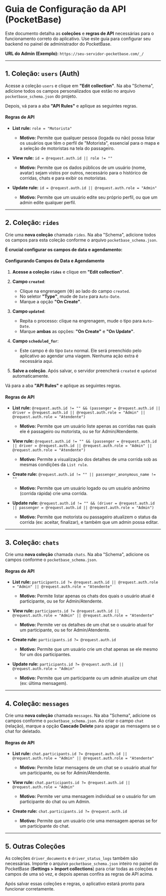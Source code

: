 # Guia de Configuração da API (PocketBase)

Este documento detalha as **coleções** e **regras de API** necessárias para o funcionamento correto do aplicativo. Use este guia para configurar seu backend no painel de administrador do PocketBase.

**URL do Admin (Exemplo):** `https://seu-servidor-pocketbase.com/_/`

---

## 1. Coleção: `users` (Auth)

Acesse a coleção `users` e clique em **"Edit collection"**. Na aba "Schema", adicione todos os campos personalizados que estão no arquivo `pocketbase_schema.json` do projeto.

Depois, vá para a aba **"API Rules"** e aplique as seguintes regras.

#### **Regras de API**

*   **List rule:** `role = "Motorista"`
    *   **Motivo:** Permite que qualquer pessoa (logada ou não) possa listar os usuários que têm o perfil de "Motorista", essencial para o mapa e a seleção de motoristas na tela do passageiro.

*   **View rule:** `id = @request.auth.id || role != ""`
    *   **Motivo:** Permite que os dados públicos de um usuário (nome, avatar) sejam vistos por outros, necessário para o histórico de corridas, chats e para exibir os motoristas.

*   **Update rule:** `id = @request.auth.id || @request.auth.role = "Admin"`
    *   **Motivo:** Permite que um usuário edite seu próprio perfil, ou que um admin edite qualquer perfil.

---

## 2. Coleção: `rides`

Crie uma **nova coleção** chamada `rides`. Na aba "Schema", adicione todos os campos para esta coleção conforme o arquivo `pocketbase_schema.json`.

**É crucial configurar os campos de data e agendamento:**

#### **Configurando Campos de Data e Agendamento**

1.  **Acesse a coleção `rides`** e clique em **"Edit collection"**.

2.  **Campo `created`**:
    *   Clique na engrenagem (⚙️) ao lado do campo `created`.
    *   No seletor **"Type"**, mude de `Date` para `Auto-Date`.
    *   Marque a opção **"On Create"**.

3.  **Campo `updated`**:
    *   Repita o processo: clique na engrenagem, mude o tipo para `Auto-Date`.
    *   Marque **ambas** as opções: **"On Create"** e **"On Update"**.

4.  **Campo `scheduled_for`**:
    *   Este campo é do tipo `Date` normal. Ele será preenchido pelo aplicativo ao agendar uma viagem. Nenhuma ação extra é necessária aqui.

5.  **Salve a coleção**. Após salvar, o servidor preencherá `created` e `updated` automaticamente.

Vá para a aba **"API Rules"** e aplique as seguintes regras.

#### **Regras de API**

*   **List rule:** `@request.auth.id != "" && (passenger = @request.auth.id || driver = @request.auth.id || @request.auth.role = "Admin" || @request.auth.role = "Atendente")`
    *   **Motivo:** Permite que um usuário liste apenas as corridas nas quais ele é passageiro ou motorista, ou se for Admin/Atendente.

*   **View rule:** `@request.auth.id != "" && (passenger = @request.auth.id || driver = @request.auth.id || @request.auth.role = "Admin" || @request.auth.role = "Atendente")`
    *   **Motivo:** Permite a visualização dos detalhes de uma corrida sob as mesmas condições da `List rule`.

*   **Create rule:** `@request.auth.id != "" || passenger_anonymous_name != ""`
    *   **Motivo:** Permite que um usuário logado ou um usuário anônimo (corrida rápida) crie uma corrida.

*   **Update rule:** `@request.auth.id != "" && (driver = @request.auth.id || passenger = @request.auth.id || @request.auth.role = "Admin")`
    *   **Motivo:** Permite que motorista ou passageiro atualizem o status da corrida (ex: aceitar, finalizar), e também que um admin possa editar.

---

## 3. Coleção: `chats`

Crie uma **nova coleção** chamada `chats`. Na aba "Schema", adicione os campos conforme o `pocketbase_schema.json`.

#### **Regras de API**
*   **List rule:** `participants.id ?= @request.auth.id || @request.auth.role = "Admin" || @request.auth.role = "Atendente"`
    *   **Motivo:** Permite listar apenas os chats dos quais o usuário atual é participante, ou se for Admin/Atendente.

*   **View rule:** `participants.id ?= @request.auth.id || @request.auth.role = "Admin" || @request.auth.role = "Atendente"`
    *   **Motivo:** Permite ver os detalhes de um chat se o usuário atual for um participante, ou se for Admin/Atendente.

*   **Create rule:** `participants.id ?= @request.auth.id`
    *   **Motivo:** Permite que um usuário crie um chat apenas se ele mesmo for um dos participantes.

*   **Update rule:** `participants.id ?= @request.auth.id || @request.auth.role = "Admin"`
    *   **Motivo:** Permite que um participante ou um admin atualize um chat (ex: última mensagem).

---

## 4. Coleção: `messages`

Crie uma **nova coleção** chamada `messages`. Na aba "Schema", adicione os campos conforme o `pocketbase_schema.json`. Ao criar o campo `chat` (relação), marque a opção **Cascade Delete** para apagar as mensagens se o chat for deletado.

#### **Regras de API**
*   **List rule:** `chat.participants.id ?= @request.auth.id || @request.auth.role = "Admin" || @request.auth.role = "Atendente"`
    *   **Motivo:** Permite listar mensagens de um chat se o usuário atual for um participante, ou se for Admin/Atendente.

*   **View rule:** `chat.participants.id ?= @request.auth.id || @request.auth.role = "Admin"`
    *   **Motivo:** Permite ver uma mensagem individual se o usuário for um participante do chat ou um Admin.

*   **Create rule:** `chat.participants.id ?= @request.auth.id`
    *   **Motivo:** Permite que um usuário crie uma mensagem apenas se for um participante do chat.

---

## 5. Outras Coleções

As coleções `driver_documents` e `driver_status_logs` também são necessárias. Importe o arquivo `pocketbase_schema.json` inteiro no painel do PocketBase (**Settings > Import collections**) para criar todas as coleções e campos de uma só vez, e depois apenas confira as regras de API acima.

Após salvar essas coleções e regras, o aplicativo estará pronto para funcionar corretamente.
